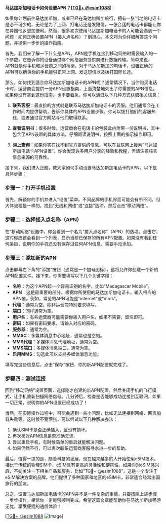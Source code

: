 **马达加斯加电话卡如何设置APN？[[TG💪+ @esim1088](https://t.me/s/esim1088)]**

如果你计划前往马达加斯加，或者已经在马达加斯加旅行，拥有一张当地的电话卡是必不可少的。无论是为了上网、打电话还是发短信，一张合适的电话卡都能让你在异国他乡更加便利。然而，很多初次使用马达加斯加电话卡的人可能会遇到一个问题：如何正确设置APN（接入点名称）？别担心，本文将为你详细解答这个问题，并提供一步步的操作指南。

首先，我们来了解一下什么是APN。APN是手机连接到移动网络时需要输入的一个参数，它告诉你的设备通过哪个网络服务提供商进行数据传输。简单来说，APN就是你手机和运营商之间的桥梁。对于马达加斯加的电话卡，设置正确的APN可以确保你的手机能够正常上网、发送短信以及拨打国际长途。

那么，如何找到适合你马达加斯加电话卡的APN呢？通常情况下，当你购买电话卡时，运营商会提供一份APN设置指南，上面清楚地列出了你需要的APN信息。如果你没有拿到这份指南，也不要着急，你可以通过以下几种方式获取相关信息：

1. **联系客服**：最直接的方式就是联系马达加斯加电话卡的客服。他们通常会在工作时间内提供帮助，告诉你具体的APN设置步骤。你可以拨打他们的客服热线，或者通过官方网站与他们取得联系。

2. **查看说明书**：很多时候，运营商会在电话卡的包装盒内附带一份说明书，其中包含了APN设置的具体方法。仔细阅读说明书，按照上面的指示操作即可。

3. **网上查询**：如果你实在找不到官方提供的信息，可以在互联网上搜索“马达加斯加电话卡APN设置”。你会发现许多用户分享的经验和教程，但请注意核实信息来源的可靠性。

接下来，我们进入正题，教大家如何手动设置马达加斯加电话卡的APN。以下是具体步骤：

### 步骤一：打开手机设置

首先，解锁你的手机并进入“设置”菜单。不同品牌的手机界面可能会有所不同，但大体流程是一样的。找到“无线和网络”或“连接”选项，然后点击“移动网络”。

### 步骤二：选择接入点名称（APN）

在“移动网络”设置中，你会看到一个名为“接入点名称”（APN）的选项。点击它，这时你应该会看到一个列表，显示当前已保存的所有APN配置。如果没有看到任何条目，说明你的手机还没有保存过任何APN信息，需要手动添加。

### 步骤三：添加新的APN

点击屏幕右下角的“添加”按钮（通常是一个加号图标），这将允许你创建一个新的APN配置文件。接下来，你需要填写以下几个关键字段：

- **名称**：为这个APN起一个容易识别的名字，比如“Madagascar Mobile”。
- **APN**：这是最重要的部分，根据你所使用的马达加斯加电话卡，输入相应的APN值。例如，常见的APN可能是“internet”或“mms”。
- **代理**：通常为空，除非运营商特别要求填写。
- **端口**：同样通常为空。
- **用户名**：有些运营商可能需要你输入用户名，如果不需要，留空即可。
- **密码**：如果有密码要求，请输入对应的密码。
- **服务器**：通常为空。
- **MMSC**：多媒体消息中心地址，通常也是空的。
- **MMS代理**：多媒体消息代理地址，通常为空。
- **MMS端口**：多媒体消息端口，通常为空。
- **启用MMS**：勾选此项以支持多媒体消息功能。

填写完这些信息后，点击“保存”按钮，你的新APN配置就完成了。

### 步骤四：测试连接

回到“移动网络”设置页面，选择刚才创建的新APN配置。然后关闭手机的飞行模式，让手机重新扫描网络信号。几分钟后，检查是否能够成功连接到互联网。如果一切正常，说明你的APN设置已经成功了！

当然，在实际操作过程中，可能会遇到一些小问题，比如无法连接到网络、网页加载失败等。这时候不要慌张，可以尝试以下几种解决办法：

1. 确认SIM卡是否正确插入，且没有损坏。
2. 再次核对APN信息是否准确无误。
3. 尝试重启手机，有时候简单的重启就能解决问题。
4. 如果仍然不行，可以再次联系运营商客服寻求进一步的帮助。

最后，值得一提的是，随着科技的发展，现在越来越多的人开始使用eSIM技术。相比于传统的物理SIM卡，eSIM具有更高的灵活性和便携性。如果你对eSIM感兴趣，不妨关注一下相关产品和服务，比如“TG💪+ @esim1088”，这是一个专注于eSIM解决方案的品牌，他们提供了多种国家和地区的eSIM卡，非常适合经常出国旅行的朋友。

总之，设置马达加斯加电话卡的APN并不是一件复杂的事情，只要按照上述步骤一步步操作，相信你一定能够顺利完成。希望这篇文章能帮助你在马达加斯加畅游无忧，享受便捷的通信体验！

[[TG💪+ @esim1088](https://t.me/s/esim1088) ![Image](https://i.postimg.cc/4NQfJmqS/Snipaste-2025-05-13-00-14-12.png)]